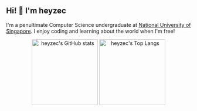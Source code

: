 ## Hi! 👋 I'm heyzec

I'm a penultimate Computer Science undergraduate at [National University of Singapore](https://nus.edu.sg). I enjoy coding and learning about the world when I'm free!

<div align="center" markdown="1">
<a href="https://github.com/anuraghazra/github-readme-stats"><img src="https://github-readme-stats.vercel.app/api?username=heyzec&show_icons=true&theme=transparent" alt="heyzec's GitHub stats" height="180"></a>
<a href="https://github.com/anuraghazra/github-readme-stats"><img src="https://github-readme-stats.vercel.app/api/top-langs/?username=anuraghazra&layout=compact&theme=transparent" alt="heyzec's Top Langs" height="180"></a>
</div>

